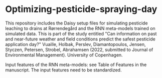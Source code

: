 # Optimizing-pesticide-spraying-day

This repository includes the Daisy setup files for simulating pesticide leaching to drains at Rørrendegård and the RNN meta-models trained on simulated data.
This is part of the study entitled "Can information on past and near-future weather and field conditions predict the safest pesticide application day?"
Vuaille, Holbak, Perslev, Diamantopoulos, Jensen, Styczen, Petersen, Strobel, Abrahamsen (2022, submitted to Journal of Environmental Management). University of Copenhagen.

Input features of the RNN meta-models: see Table of Features in the manuscript.
The input features need to be standardized.
